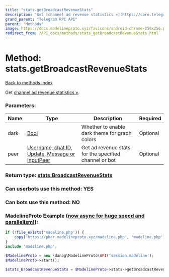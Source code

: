 ```yaml
---
title: "stats.getBroadcastRevenueStats"
description: "Get [channel ad revenue statistics »](https://core.telegram.org/api/revenue)."
grand_parent: "Telegram RPC API"
parent: "Methods"
image: https://docs.madelineproto.xyz/favicons/android-chrome-256x256.png
redirect_from: /API_docs/methods/stats_getBroadcastRevenueStats.html
---
```

# Method: stats.getBroadcastRevenueStats
[Back to methods index](index.html)



Get [channel ad revenue statistics »](https://core.telegram.org/api/revenue).

### Parameters:

| Name     |    Type       | Description | Required |
|----------|---------------|-------------|----------|
|dark|[Bool](/API_docs/types/Bool.html) | Whether to enable dark theme for graph colors | Optional|
|peer|[Username, chat ID, Update, Message or InputPeer](/API_docs/types/InputPeer.html) | Get ad revenue stats for the specified channel or bot | Optional|


### Return type: [stats.BroadcastRevenueStats](/API_docs/types/stats.BroadcastRevenueStats.html)

### Can userbots use this method: **YES**

### Can bots use this method: **NO**


### MadelineProto Example ([now async for huge speed and parallelism!](https://docs.madelineproto.xyz/docs/ASYNC.html)):


```php
if (!file_exists('madeline.php')) {
    copy('https://phar.madelineproto.xyz/madeline.php', 'madeline.php');
}
include 'madeline.php';

$MadelineProto = new \danog\MadelineProto\API('session.madeline');
$MadelineProto->start();

$stats_BroadcastRevenueStats = $MadelineProto->stats->getBroadcastRevenueStats(dark: $Bool, peer: $InputPeer, );
```

